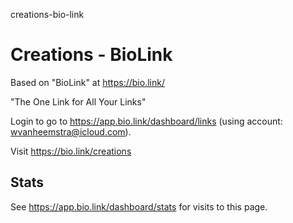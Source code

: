 creations-bio-link
# Creations - BioLink

Based on "BioLink" at https://bio.link/

"The One Link for All Your Links"

Login to go to https://app.bio.link/dashboard/links (using account: wvanheemstra@icloud.com).

Visit https://bio.link/creations

## Stats

See https://app.bio.link/dashboard/stats for visits to this page.
